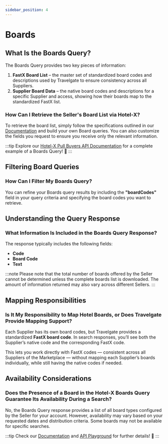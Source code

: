 ```yaml
---
sidebar_position: 4
---
```


# Boards

## What Is the Boards Query?

The Boards Query provides two key pieces of information:

1. **FastX Board List** – the master set of standardized board codes and descriptions used by Travelgate to ensure consistency across all Suppliers.
2. **Supplier Board Data** – the native board codes and descriptions for a specific Supplier and access, showing how their boards map to the standardized FastX list.


### How Can I Retrieve the Seller's Board List via Hotel-X?
To retrieve the board list, simply follow the specifications outlined in our [Documentation](/docs/apis/for-buyers/hotel-x-pull-buyers-api/content/boards) and build your own Board queries. You can also customize the fields you request to ensure you receive only the relevant information.

:::tip
Explore our [Hotel-X Pull Buyers API Documentation](/docs/apis/for-buyers/hotel-x-pull-buyers-api/content/boards#query-overview) for a complete example of a Boards Query! 🚀
:::

## Filtering Board Queries

### How Can I Filter My Boards Query? 
You can refine your Boards query results by including the **"boardCodes"** field in your query criteria and specifying the board codes you want to retrieve.

## Understanding the Query Response

### What Information Is Included in the Boards Query Response?
The response typically includes the following fields:

- **Code**
- **Board Code**
- **Text**

:::note
Please note that the total number of boards offered by the Seller cannot be determined unless the complete boards list is downloaded. The amount of information returned may also vary across different Sellers.
:::

## Mapping Responsibilities

### Is It My Responsibility to Map Hotel Boards, or Does Travelgate Provide Mapping Support?

Each Supplier has its own board codes, but Travelgate provides a standardized **FastX board code**. In search responses, you’ll see both the Supplier’s native code and the corresponding FastX code.

This lets you work directly with FastX codes — consistent across all Suppliers of the Marketplace — without mapping each Supplier’s boards individually, while still having the native codes if needed.


## Availability Considerations

### Does the Presence of a Board in the Hotel-X Boards Query Guarantee Its Availability During a Search? 
No, the Boards Query response provides a list of all board types configured by the Seller for your account. However, availability may vary based on your requested dates and distribution criteria. Some boards may not be available for specific searches.

:::tip
Check our [Documentation](/docs/apis/for-buyers/hotel-x-pull-buyers-api/content/boards) and [API Playground](/playground) for further details! 🚀
:::

